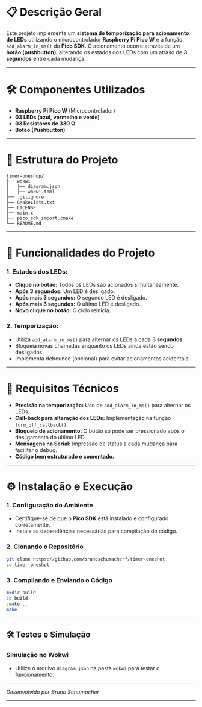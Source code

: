 # 📋 Descrição Geral

Este projeto implementa um **sistema de temporização para acionamento de LEDs** utilizando o microcontrolador **Raspberry Pi Pico W** e a função `add_alarm_in_ms()` do **Pico SDK**. O acionamento ocorre através de um **botão (pushbutton)**, alterando os estados dos LEDs com um atraso de **3 segundos** entre cada mudança.

---

# 🛠 Componentes Utilizados

- **Raspberry Pi Pico W** (Microcontrolador)
- **03 LEDs (azul, vermelho e verde)**
- **03 Resistores de 330 Ω**
- **Botão (Pushbutton)**

---

# 📂 Estrutura do Projeto

```plaintext
timer-oneshop/
├── wokwi
│   ├── diagram.json
│   ├── wokwi.toml
├── .gitignore
├── CMakeLists.txt
├── LICENSE
├── main.c
├── pico_sdk_import.cmake
└── README.md
```

---

# 🚀 Funcionalidades do Projeto

### 1. Estados dos LEDs:
   - **Clique no botão:** Todos os LEDs são acionados simultaneamente.
   - **Após 3 segundos:** Um LED é desligado.
   - **Após mais 3 segundos:** O segundo LED é desligado.
   - **Após mais 3 segundos:** O último LED é desligado.
   - **Novo clique no botão:** O ciclo reinicia.

### 2. Temporização:
   - Utiliza `add_alarm_in_ms()` para alternar os LEDs a cada **3 segundos**.
   - Bloqueia novas chamadas enquanto os LEDs ainda estão sendo desligados.
   - Implementa debounce (opcional) para evitar acionamentos acidentais.

---

# 🔧 Requisitos Técnicos

- **Precisão na temporização:** Uso de `add_alarm_in_ms()` para alternar os LEDs.
- **Call-back para alteração dos LEDs:** Implementação na função `turn_off_callback()`.
- **Bloqueio de acionamento:** O botão só pode ser pressionado após o desligamento do último LED.
- **Mensagens na Serial:** Impressão de status a cada mudança para facilitar o debug.
- **Código bem estruturado e comentado.**

---

# ⚙️ Instalação e Execução

### 1. Configuração do Ambiente

- Certifique-se de que o **Pico SDK** está instalado e configurado corretamente.
- Instale as dependências necessárias para compilação do código.

### 2. Clonando o Repositório

```bash
git clone https://github.com/brunoschumacherf/timer-oneshot
cd timer-oneshot
```

### 3. Compilando e Enviando o Código

```bash
mkdir build
cd build
cmake ..
make
```

---

## 🛠 Testes e Simulação

### Simulação no Wokwi
- Utilize o arquivo `diagram.json` na pasta `wokwi` para testar o funcionamento.

---

_Desenvolvido por Bruno Schumacher_

---

